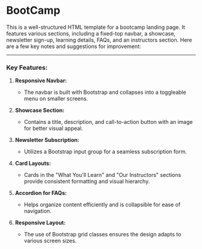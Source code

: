 # BootCamp
This is a well-structured HTML template for a bootcamp landing page. It features various sections, including a fixed-top navbar, a showcase, newsletter sign-up, learning details, FAQs, and an instructors section. Here are a few key notes and suggestions for improvement:

---

### Key Features:
1. **Responsive Navbar:**
   - The navbar is built with Bootstrap and collapses into a toggleable menu on smaller screens.

2. **Showcase Section:**
   - Contains a title, description, and call-to-action button with an image for better visual appeal.

3. **Newsletter Subscription:**
   - Utilizes a Bootstrap input group for a seamless subscription form.

4. **Card Layouts:**
   - Cards in the "What You'll Learn" and "Our Instructors" sections provide consistent formatting and visual hierarchy.

5. **Accordion for FAQs:**
   - Helps organize content efficiently and is collapsible for ease of navigation.

6. **Responsive Layout:**
   - The use of Bootstrap grid classes ensures the design adapts to various screen sizes.

